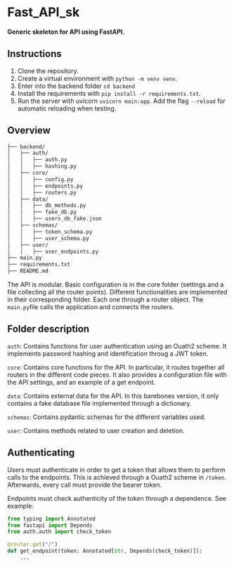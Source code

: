 # Fast_API_sk
**Generic skeleton for API using FastAPI.**

## Instructions

1. Clone the repository.
2. Create a virtual environment with `python -m venv venv`.
3. Enter into the backend folder `cd backend`
4. Install the requirements with `pip install -r requirements.txt`.
5. Run the server with uvicorn `uvicorn main:app`. Add the flag `--reload` for automatic reloading when testing.


## Overview

```bash
├── backend/
│   ├── auth/
│   │   ├── auth.py
│   │   ├── hashing.py
│   ├── core/
│   │   ├── config.py
│   │   ├── endpoints.py 
│   │   ├── routers.py    
│   ├── data/
│   │   ├── db_methods.py
│   │   ├── fake_db.py
│   │   ├── users_db_fake.json
│   ├── schemas/
│   │   ├── token_schema.py
│   │   ├── user_schema.py
│   ├── user/
│   │   ├── user_endpoints.py
├── main.py
├── requirements.txt
├── README.md
```

The API is modular. Basic configuration is in the core folder (settings and a file collecting all the router points). Different functionalities are implemented in their corresponding folder. Each one through a router object. The `main.py`file calls the application and connects the routers.


## Folder description

`auth`: Contains functions for user authentication using an Ouath2 scheme. It implements password hashing and identification throug a JWT token.

`core`: Contains core functions for the API. In particular, it routes together all routers in the different code pieces. It also provides a configuration file with the API settings, and an example of a get endpoint.

`data`: Contains external data for the API. In this barebones version, it only contains a fake database file implemented through a dictionary.

`schemas`: Contains pydantic schemas for the different variables used.

`user`: Contains methods related to user creation and deletion.


## Authenticating

Users must authenticate in order to get a token that allows them to perform calls to the endpoints. This is achieved through a Ouath2 scheme in `/token`. Afterwards, every call must provide the bearer token.

Endpoints must check authenticity of the token through a dependence. See example:

```python
from typing import Annotated
from fastapi import Depends
from auth.auth import check_token

@router.get("/")
def get_endpoint(token: Annotated[str, Depends(check_token)]):
    ...
```